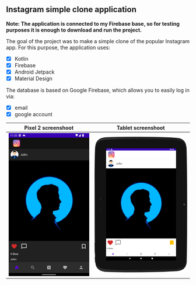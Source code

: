 ## Instagram simple clone application

<b> Note: The application is connected to my Firebase base, so for testing purposes it is enough to download and run the project.</b>

The goal of the project was to make a simple clone of the popular Instagram app.
For this purpose, the application uses:
- [x] Kotlin
- [x] Firebase
- [x] Android Jetpack 
- [x] Material Design

The database is based on Google Firebase, which allows you to easily log in via:
- [x] email
- [x] google account

|Pixel 2 screenshoot|Tablet screenshoot|
|---|---|
|![Pixel 2](https://github.com/Bartek264/InstagramApplication/blob/master/repoimg/pixel.png)|![Tablet](https://github.com/Bartek264/InstagramApplication/blob/master/repoimg/tablet.png)|
